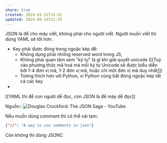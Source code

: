 ```yaml
---
share: true
created: 2024-01-12T14:31
updated: 2024-08-14T21:29
---
```

JSON là để cho máy viết, không phải cho người viết. Người muốn viết thì dùng YAML sẽ tốt hơn.
- Key phải được đóng trong ngoặc kép để:
	- Không dụng phải những reserved word trong JS, 
	- Không phải quan tâm xem "ký tự" là gì khi giải quyết unicode ([[Tuỳ vào phương thức mã hoá mà mỗi ký tự Unicode sẽ được biểu diễn bởi 1-4 đơn vị mã, 1-2 đơn vị mã, hoặc chỉ một đơn vị mã duy nhất]]) 
	- Tương thích hơn với Python, vì Python cũng bắt đóng ngoặc kép tất cả các key
- 
[[YAML thì để con người dễ đọc, còn JSON là để máy dễ đọc]]

Nguồn:: ![Douglas Crockford: The JSON Saga - YouTube](https://youtu.be/-C-JoyNuQJs?si=YbirDd_LCVQWUYNx&t=339)

Nếu muốn dùng comment thì có thể xài tạm:
```json
{"//": "A way to use comments in json"}
```
Còn không thì dùng JSONC